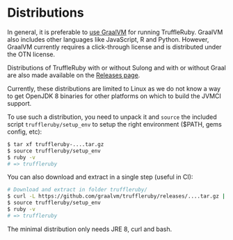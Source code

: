 # Distributions

In general, it is preferable to [use GraalVM](using-graalvm.md)
for running TruffleRuby. GraalVM also includes other languages like JavaScript,
R and Python. However, GraalVM currently requires a click-through license and
is distributed under the OTN license.

Distributions of TruffleRuby with or without Sulong
and with or without Graal are also made available on the
[Releases page](https://github.com/graalvm/truffleruby/releases).

Currently, these distributions are limited to Linux as we do not know a way to
get OpenJDK 8 binaries for other platforms on which to build the JVMCI support.

To use such a distribution, you need to unpack it and
`source` the included script `truffleruby/setup_env` to setup the right
environment ($PATH, gems config, etc):

```bash
$ tar xf truffleruby-....tar.gz
$ source truffleruby/setup_env
$ ruby -v
# => truffleruby
```

You can also download and extract in a single step (useful in CI):

```bash
# Download and extract in folder truffleruby/
$ curl -L https://github.com/graalvm/truffleruby/releases/....tar.gz | tar xz
$ source truffleruby/setup_env
$ ruby -v
# => truffleruby
```

The minimal distribution only needs JRE 8, curl and bash.

